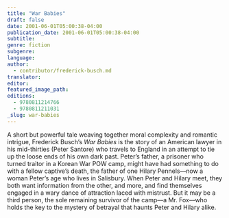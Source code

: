 ```yaml
---
title: "War Babies"
draft: false
date: 2001-06-01T05:00:38-04:00
publication_date: 2001-06-01T05:00:38-04:00
subtitle:
genre: fiction
subgenre:
language:
author:
  - contributor/frederick-busch.md
translator:
editor:
featured_image_path:
editions:
  - 9780811214766
  - 9780811211031
_slug: war-babies
---
```


A short but powerful tale weaving together moral complexity and romantic intrigue, Frederick Busch’s _War Babies_ is the story of an American lawyer in his mid-thirties (Peter Santore) who travels to England in an attempt to tie up the loose ends of his own dark past. Peter’s father, a prisoner who turned traitor in a Korean War POW camp, might have had something to do with a fellow captive’s death, the father of one Hilary Pennels––now a woman Peter’s age who lives in Salisbury. When Peter and Hilary meet, they both want information from the other, and more, and find themselves engaged in a wary dance of attraction laced with mistrust. But it may be a third person, the sole remaining survivor of the camp––a Mr. Fox––who holds the key to the mystery of betrayal that haunts Peter and Hilary alike.

